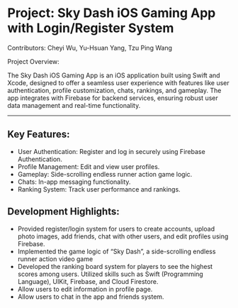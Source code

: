 # Project: Sky Dash iOS Gaming App with Login/Register System
Contributors: Cheyi Wu, Yu-Hsuan Yang, Tzu Ping Wang

Project Overview: 

The Sky Dash iOS Gaming App is an iOS application built using Swift and Xcode, designed to offer a seamless user experience with features like user authentication, profile customization, chats, rankings, and gameplay. 
The app integrates with Firebase for backend services, ensuring robust user data management and real-time functionality.

-------------------------------------------------------------------------------------------------------
## Key Features:
- User Authentication: Register and log in securely using Firebase Authentication.
- Profile Management: Edit and view user profiles.
- Gameplay: Side-scrolling endless runner action game logic.
- Chats: In-app messaging functionality.
- Ranking System: Track user performance and rankings.

## Development Highlights:
- Provided register/login system for users to create accounts, upload photo images, add friends, chat with other users, and edit profiles using Firebase.
- Implemented the game logic of “Sky Dash”, a side-scrolling endless runner action video game
- Developed the ranking board system for players to see the highest scores among users. Utilized skills such as Swift (Programming Language), UIKit, Firebase, and Cloud Firestore.
- Allow users to edit information in profile page.
- Allow users to chat in the app and friends system.

